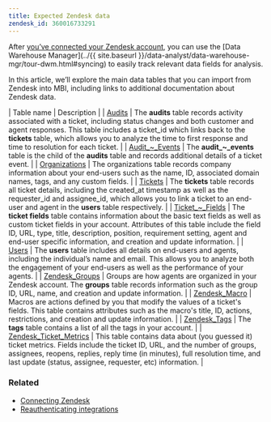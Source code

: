 ```yaml
---
title: Expected Zendesk data
zendesk_id: 360016733291
---
```


After [you’ve connected your Zendesk account](../data-analyst/importing-data/integrations/zendesk.md), you can use the [Data Warehouse Manager](../{{ site.baseurl }}/data-analyst/data-warehouse-mgr/tour-dwm.html#syncing) to easily track relevant data fields for analysis.

In this article, we’ll explore the main data tables that you can import from Zendesk into MBI, including links to additional documentation about Zendesk data.

| Table name | Description |
| [Audits](https://developer.zendesk.com/rest_api/docs/core/ticket_audits) | The **audits** table records activity associated with a ticket, including status changes and both customer and agent responses. This table includes a ticket\_id which links back to the **tickets** table, which allows you to analyze the time to first response and time to resolution for each ticket. |
| [Audit\_~\_Events](https://developer.zendesk.com/rest_api/docs/core/ticket_audits#audit-events) | The **audit\_~\_events** table is the child of the **audits** table and records additional details of a ticket event. |
| [Organizations](https://developer.zendesk.com/rest_api/docs/core/organizations) | The organizations table records company information about your end-users such as the name, ID, associated domain names, tags, and any custom fields. |
| [Tickets](https://developer.zendesk.com/rest_api/docs/core/tickets) | The **tickets** table records all ticket details, including the created_at timestamp as well as the requester\_id and assignee\_id, which allows you to link a ticket to an end-user and agent in the **users** table respectively. |
| [Ticket\_~\_Fields](https://developer.zendesk.com/rest_api/docs/core/ticket_fields) | The **ticket fields** table contains information about the basic text fields as well as custom ticket fields in your account. Attributes of this table include the field ID, URL, type, title, description, position, requirement setting, agent and end-user specific information, and creation and update information. |
| [Users](https://developer.zendesk.com/rest_api/docs/core/users) | The **users** table includes all details on end-users and agents, including the individual’s name and email. This allows you to analyze both the engagement of your end-users as well as the performance of your agents. |
| [Zendesk\_Groups](https://developer.zendesk.com/rest_api/docs/core/groups) | Groups are how agents are organized in your Zendesk account. The **groups** table records information such as the group ID, URL, name, and creation and update information. |
| [Zendesk\_Macro](https://developer.zendesk.com/rest_api/docs/core/macros) | Macros are actions defined by you that modify the values of a ticket's fields. This table contains attributes such as the macro's title, ID, actions, restrictions, and creation and update information. |
| [Zendesk\_Tags](https://developer.zendesk.com/rest_api/docs/core/tags) | The **tags** table contains a list of all the tags in your account. |
| [Zendesk\_Ticket\_Metrics](https://developer.zendesk.com/rest_api/docs/core/ticket_metrics#ticket-metrics) | This table contains data about (you guessed it) ticket metrics. Fields include the ticket ID, URL, and the number of groups, assignees, reopens, replies, reply time (in minutes), full resolution time, and last update (status, assignee, requester, etc) information. |

### Related

* [Connecting Zendesk](../data-analyst/importing-data/integrations/zendesk.md)
* [Reauthenticating integrations](https://support.magento.com/hc/en-us/articles/360016733151-Reauthenticating-integrations)

